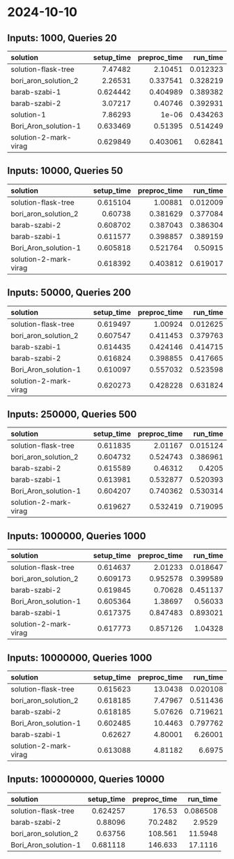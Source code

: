 # 2024-10-10

## Inputs: 1000, Queries 20

| solution              |   setup_time |   preproc_time |   run_time |
|:----------------------|-------------:|---------------:|-----------:|
| solution-flask-tree   |     7.47482  |       2.10451  |   0.012323 |
| bori_aron_solution_2  |     2.26531  |       0.337541 |   0.328219 |
| barab-szabi-1         |     0.624442 |       0.404989 |   0.389382 |
| barab-szabi-2         |     3.07217  |       0.40746  |   0.392931 |
| solution-1            |     7.86293  |       1e-06    |   0.434263 |
| Bori_Aron_solution-1  |     0.633469 |       0.51395  |   0.514249 |
| solution-2-mark-virag |     0.629849 |       0.403061 |   0.62841  |

## Inputs: 10000, Queries 50

| solution              |   setup_time |   preproc_time |   run_time |
|:----------------------|-------------:|---------------:|-----------:|
| solution-flask-tree   |     0.615104 |       1.00881  |   0.012009 |
| bori_aron_solution_2  |     0.60738  |       0.381629 |   0.377084 |
| barab-szabi-2         |     0.608702 |       0.387043 |   0.386304 |
| barab-szabi-1         |     0.611577 |       0.398857 |   0.389159 |
| Bori_Aron_solution-1  |     0.605818 |       0.521764 |   0.50915  |
| solution-2-mark-virag |     0.618392 |       0.403812 |   0.619017 |

## Inputs: 50000, Queries 200

| solution              |   setup_time |   preproc_time |   run_time |
|:----------------------|-------------:|---------------:|-----------:|
| solution-flask-tree   |     0.619497 |       1.00924  |   0.012625 |
| bori_aron_solution_2  |     0.607547 |       0.411453 |   0.379763 |
| barab-szabi-1         |     0.614435 |       0.424146 |   0.414715 |
| barab-szabi-2         |     0.616824 |       0.398855 |   0.417665 |
| Bori_Aron_solution-1  |     0.610097 |       0.557032 |   0.523598 |
| solution-2-mark-virag |     0.620273 |       0.428228 |   0.631824 |

## Inputs: 250000, Queries 500

| solution              |   setup_time |   preproc_time |   run_time |
|:----------------------|-------------:|---------------:|-----------:|
| solution-flask-tree   |     0.611835 |       2.01167  |   0.015124 |
| bori_aron_solution_2  |     0.604732 |       0.524743 |   0.386961 |
| barab-szabi-2         |     0.615589 |       0.46312  |   0.4205   |
| barab-szabi-1         |     0.613981 |       0.532877 |   0.520393 |
| Bori_Aron_solution-1  |     0.604207 |       0.740362 |   0.530314 |
| solution-2-mark-virag |     0.619627 |       0.532419 |   0.719095 |

## Inputs: 1000000, Queries 1000

| solution              |   setup_time |   preproc_time |   run_time |
|:----------------------|-------------:|---------------:|-----------:|
| solution-flask-tree   |     0.614637 |       2.01233  |   0.018647 |
| bori_aron_solution_2  |     0.609173 |       0.952578 |   0.399589 |
| barab-szabi-2         |     0.619845 |       0.70628  |   0.451137 |
| Bori_Aron_solution-1  |     0.605364 |       1.38697  |   0.56033  |
| barab-szabi-1         |     0.617375 |       0.847483 |   0.893021 |
| solution-2-mark-virag |     0.617773 |       0.857126 |   1.04328  |

## Inputs: 10000000, Queries 1000

| solution              |   setup_time |   preproc_time |   run_time |
|:----------------------|-------------:|---------------:|-----------:|
| solution-flask-tree   |     0.615623 |       13.0438  |   0.020108 |
| bori_aron_solution_2  |     0.618185 |        7.47967 |   0.511436 |
| barab-szabi-2         |     0.618185 |        5.07626 |   0.719621 |
| Bori_Aron_solution-1  |     0.602485 |       10.4463  |   0.797762 |
| barab-szabi-1         |     0.62627  |        4.80001 |   6.26001  |
| solution-2-mark-virag |     0.613088 |        4.81182 |   6.6975   |

## Inputs: 100000000, Queries 10000

| solution             |   setup_time |   preproc_time |   run_time |
|:---------------------|-------------:|---------------:|-----------:|
| solution-flask-tree  |     0.624257 |       176.53   |   0.086508 |
| barab-szabi-2        |     0.88096  |        70.2482 |   2.9529   |
| bori_aron_solution_2 |     0.63756  |       108.561  |  11.5948   |
| Bori_Aron_solution-1 |     0.681118 |       146.633  |  17.1116   |